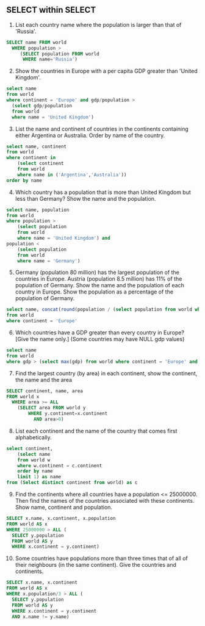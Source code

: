 ## SELECT within SELECT

1. List each country name where the population is larger than that of 'Russia'.

```sql
SELECT name FROM world
  WHERE population >
     (SELECT population FROM world
      WHERE name='Russia')
```

2. Show the countries in Europe with a per capita GDP greater than 'United Kingdom'.

```sql
select name
from world
where continent = 'Europe' and gdp/population > 
  (select gdp/population 
  from world 
  where name = 'United Kingdom')
```

3. List the name and continent of countries in the continents containing either Argentina or Australia. Order by name of the country.
   
```sql
select name, continent
from world
where continent in 
    (select continent 
    from world 
    where name in ('Argentina','Australia')) 
order by name
```

4. Which country has a population that is more than United Kingdom but less than Germany? Show the name and the population.

```sql
select name, population
from world
where population > 
    (select population
    from world
    where name = 'United Kingdom') and 
population < 
    (select population
    from world
    where name = 'Germany')
```

5. Germany (population 80 million) has the largest population of the countries in Europe. Austria (population 8.5 million) has 11% of the population of Germany. Show the name and the population of each country in Europe. Show the population as a percentage of the population of Germany.

```sql
select name, concat(round(population / (select population from world where name = 'Germany')*100,0),'%')
from world
where continent = 'Europe'
```

6. Which countries have a GDP greater than every country in Europe? [Give the name only.] (Some countries may have NULL gdp values)

```sql
select name
from world
where gdp > (select max(gdp) from world where continent = 'Europe' and gdp > 0)
```

7. Find the largest country (by area) in each continent, show the continent, the name and the area

```sql
SELECT continent, name, area
FROM world x
  WHERE area >= ALL
    (SELECT area FROM world y
        WHERE y.continent=x.continent
          AND area>0)
```

8. List each continent and the name of the country that comes first alphabetically.
   
```sql
select continent,
    (select name
    from world w
    where w.continent = c.continent
    order by name 
    limit 1) as name
from (Select distinct continent from world) as c
```

9. Find the continents where all countries have a population <= 25000000. Then find the names of the countries associated with these continents. Show name, continent and population.
    
```sql
SELECT x.name, x.continent, x.population
FROM world AS x
WHERE 25000000 > ALL (
  SELECT y.population
  FROM world AS y
  WHERE x.continent = y.continent)
```

10. Some countries have populations more than three times that of all of their neighbours (in the same continent). Give the countries and continents.

```sql
SELECT x.name, x.continent
FROM world AS x
WHERE x.population/3 > ALL (
  SELECT y.population
  FROM world AS y
  WHERE x.continent = y.continent
  AND x.name != y.name)
```
